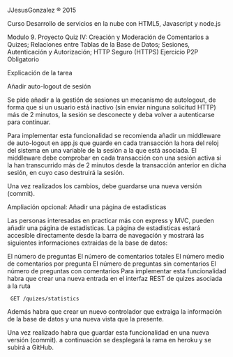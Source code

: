 JJesusGonzalez ® 2015

Curso Desarrollo de servicios en la nube con HTML5, Javascript y node.js


Modulo 9. Proyecto Quiz IV: Creación y Moderación de Comentarios a Quizes; Relaciones entre Tablas de la Base de Datos; Sesiones, Autenticación y Autorización; HTTP Seguro (HTTPS)
Ejercicio P2P Obligatorio

Explicación de la tarea

Añadir auto-logout de sesión
 
Se pide añadir a la gestión de sesiones un mecanismo de autologout, de forma que si un usuario está inactivo (sin enviar ninguna solicitud HTTP) más de 2 minutos, la sesión se desconecte y deba volver a autenticarse para continuar.

Para implementar esta funcionalidad se recomienda añadir un middleware de auto-logout en app.js que guarde en cada transacción la hora del reloj del sistema en una variable de la sesión a la que está asociada. El middleware debe comprobar en cada transacción con una sesión activa si la han transcurrido más de 2 minutos desde la transacción anterior en dicha sesión, en cuyo caso destruirá la sesión.

Una vez realizados los cambios, debe guardarse una nueva versión (commit).

Ampliación opcional: Añadir una página de estadisticas
 
Las personas interesadas en practicar más con express y MVC, pueden añadir una página de estadisticas. La página de estadisticas estará accesible directamente desde la barra de navegación y mostrará las siguientes informaciones extraidas de la base de datos:

El número de preguntas
El número de comentarios totales
El número medio de comentarios por pregunta
El número de preguntas sin comentarios
El número de preguntas con comentarios
Para implementar esta funcionalidad habra que crear una nueva entrada en el interfaz REST de quizes asociada a la ruta

     GET /quizes/statistics

Además habra que crear un nuevo controlador que extraiga la información de la base de datos y una nueva vista que la presente.

Una vez realizado habra que guardar esta funcionalidad en una nueva versión (commit). a continuación se desplegará la rama en heroku y se subirá a GitHub.